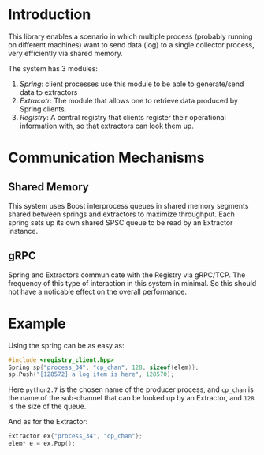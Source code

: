 # Introduction
This library enables a scenario in which multiple process (probably running on different machines) want to send data (log) to a single collector process, very efficiently via shared memory.

The system has 3 modules:
1. *Spring*: client processes use this module to be able to generate/send data to extractors
2. *Extracotr*: The module that allows one to retrieve data produced by Spring clients.
3. *Registry*: A central registry that clients register their operational information with, so that extractors can look them up.

# Communication Mechanisms
## Shared Memory
This system uses Boost interprocess queues in shared memory segments shared between springs and extractors to maximize throughput. Each spring sets up its own shared SPSC queue to be read by an Extractor instance.
## gRPC
Spring and Extractors communicate with the Registry via gRPC/TCP. The frequency of this type of interaction in this system in minimal. So this should not have a noticable effect on the overall performance.

# Example
Using the spring can be as easy as:
```C++
#include <registry_client.hpp>
Spring sp{"process_34", "cp_chan", 128, sizeof(elem)};
sp.Push("[128572] a log item is here", 128570);
```
Here `python2.7` is the chosen name of the producer process, and `cp_chan` is the name of the sub-channel that can be looked up by an Extractor, and `128` is the size of the queue.

And as for the Extractor:
```C++
Extractor ex{"process_34", "cp_chan"};
elem* e = ex.Pop();
```
